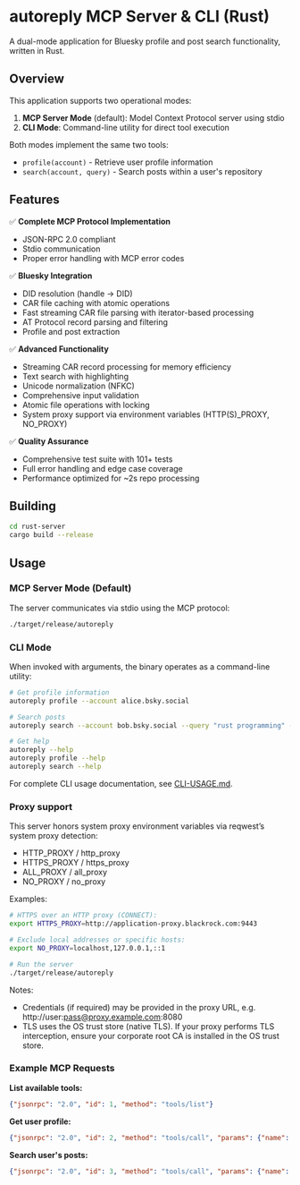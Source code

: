 # autoreply MCP Server & CLI (Rust)

A dual-mode application for Bluesky profile and post search functionality, written in Rust.

## Overview

This application supports two operational modes:

1. **MCP Server Mode** (default): Model Context Protocol server using stdio
2. **CLI Mode**: Command-line utility for direct tool execution

Both modes implement the same two tools:
- `profile(account)` - Retrieve user profile information  
- `search(account, query)` - Search posts within a user's repository

## Features

✅ **Complete MCP Protocol Implementation**
- JSON-RPC 2.0 compliant
- Stdio communication
- Proper error handling with MCP error codes

✅ **Bluesky Integration**
- DID resolution (handle → DID)
- CAR file caching with atomic operations
- Fast streaming CAR file parsing with iterator-based processing
- AT Protocol record parsing and filtering
- Profile and post extraction

✅ **Advanced Functionality**
- Streaming CAR record processing for memory efficiency
- Text search with highlighting
- Unicode normalization (NFKC)
- Comprehensive input validation  
- Atomic file operations with locking
- System proxy support via environment variables (HTTP(S)_PROXY, NO_PROXY)

✅ **Quality Assurance**
- Comprehensive test suite with 101+ tests
- Full error handling and edge case coverage
- Performance optimized for ~2s repo processing

## Building

```bash
cd rust-server
cargo build --release
```

## Usage

### MCP Server Mode (Default)

The server communicates via stdio using the MCP protocol:

```bash
./target/release/autoreply
```

### CLI Mode

When invoked with arguments, the binary operates as a command-line utility:

```bash
# Get profile information
autoreply profile --account alice.bsky.social

# Search posts
autoreply search --account bob.bsky.social --query "rust programming" --limit 10

# Get help
autoreply --help
autoreply profile --help
autoreply search --help
```

For complete CLI usage documentation, see [CLI-USAGE.md](./CLI-USAGE.md).

### Proxy support

This server honors system proxy environment variables via reqwest’s system proxy detection:

- HTTP_PROXY / http_proxy
- HTTPS_PROXY / https_proxy
- ALL_PROXY / all_proxy
- NO_PROXY / no_proxy

Examples:

```bash
# HTTPS over an HTTP proxy (CONNECT):
export HTTPS_PROXY=http://application-proxy.blackrock.com:9443

# Exclude local addresses or specific hosts:
export NO_PROXY=localhost,127.0.0.1,::1

# Run the server
./target/release/autoreply
```

Notes:

- Credentials (if required) may be provided in the proxy URL, e.g. http://user:pass@proxy.example.com:8080
- TLS uses the OS trust store (native TLS). If your proxy performs TLS interception, ensure your corporate root CA is installed in the OS trust store.

### Example MCP Requests

**List available tools:**
```json
{"jsonrpc": "2.0", "id": 1, "method": "tools/list"}
```

**Get user profile:**
```json
{"jsonrpc": "2.0", "id": 2, "method": "tools/call", "params": {"name": "profile", "arguments": {"account": "alice.bsky.social"}}}
```

**Search user's posts:**
```json
{"jsonrpc": "2.0", "id": 3, "method": "tools/call", "params": {"name": "search", "arguments": {"account": "alice.bsky.social", "query": "hello world"}}}